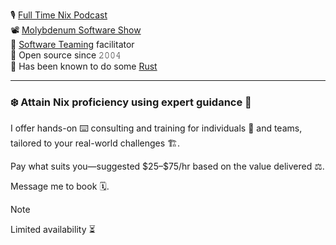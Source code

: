 🎙️ [Full Time Nix Podcast](http://fulltimenix.com)  
📽️ [Molybdenum Software Show](https://www.youtube.com/@molybdenumsoftware)  
🏀 [Software Teaming](https://softwareteaming.com/) facilitator  
🐧 Open source since 𝟸𝟶𝟶𝟺  
🦀 Has been known to do some [Rust](https://rustlang.org)

---

### ❄️ Attain Nix proficiency using expert guidance 🥼

I offer hands-on ⌨️ consulting and training for individuals 👷 and teams,
tailored to your real-world challenges 🏗️.

Pay what suits you—suggested \$25–\$75/hr based on the value delivered ⚖️.

Message me to book 🗓️.

> [!NOTE]
> Limited availability ⏳
